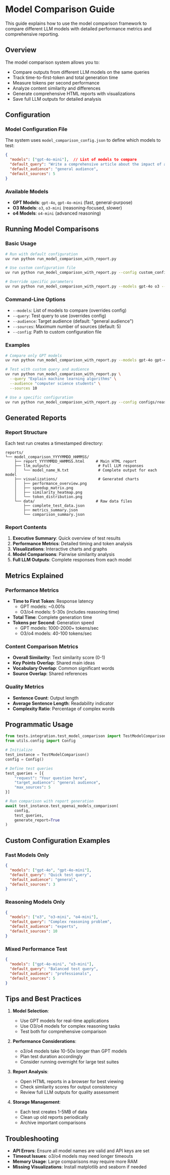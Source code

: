 # Model Comparison Guide

This guide explains how to use the model comparison framework to compare different LLM models with detailed performance metrics and comprehensive reporting.

## Overview

The model comparison system allows you to:
- Compare outputs from different LLM models on the same queries
- Track time-to-first-token and total generation time
- Measure tokens per second performance
- Analyze content similarity and differences
- Generate comprehensive HTML reports with visualizations
- Save full LLM outputs for detailed analysis

## Configuration

### Model Configuration File

The system uses `model_comparison_config.json` to define which models to test:

```json
{
  "models": ["gpt-4o-mini"],  // List of models to compare
  "default_query": "Write a comprehensive article about the impact of artificial intelligence on modern healthcare",
  "default_audience": "general audience",
  "default_sources": 5
}
```

### Available Models

- **GPT Models**: `gpt-4o`, `gpt-4o-mini` (fast, general-purpose)
- **O3 Models**: `o3`, `o3-mini` (reasoning-focused, slower)
- **o4 Models**: `o4-mini` (advanced reasoning)

## Running Model Comparisons

### Basic Usage

```bash
# Run with default configuration
uv run python run_model_comparison_with_report.py

# Use custom configuration file
uv run python run_model_comparison_with_report.py --config custom_config.json

# Override specific parameters
uv run python run_model_comparison_with_report.py --models gpt-4o o3 --query "Explain quantum computing"
```

### Command-Line Options

- `--models`: List of models to compare (overrides config)
- `--query`: Test query to use (overrides config)
- `--audience`: Target audience (default: "general audience")
- `--sources`: Maximum number of sources (default: 5)
- `--config`: Path to custom configuration file

### Examples

```bash
# Compare only GPT models
uv run python run_model_comparison_with_report.py --models gpt-4o gpt-4o-mini

# Test with custom query and audience
uv run python run_model_comparison_with_report.py \
  --query "Explain machine learning algorithms" \
  --audience "computer science students" \
  --sources 10

# Use a specific configuration
uv run python run_model_comparison_with_report.py --config configs/reasoning_models.json
```

## Generated Reports

### Report Structure

Each test run creates a timestamped directory:

```
reports/
└── model_comparison_YYYYMMDD_HHMMSS/
    ├── report_YYYYMMDD_HHMMSS.html     # Main HTML report
    ├── llm_outputs/                     # Full LLM responses
    │   └── model_name_N.txt             # Complete output for each model
    ├── visualizations/                  # Generated charts
    │   ├── performance_overview.png
    │   ├── speedup_matrix.png
    │   ├── similarity_heatmap.png
    │   └── token_distribution.png
    └── data/                           # Raw data files
        ├── complete_test_data.json
        ├── metrics_summary.json
        └── comparison_summary.json
```

### Report Contents

1. **Executive Summary**: Quick overview of test results
2. **Performance Metrics**: Detailed timing and token analysis
3. **Visualizations**: Interactive charts and graphs
4. **Model Comparisons**: Pairwise similarity analysis
5. **Full LLM Outputs**: Complete responses from each model

## Metrics Explained

### Performance Metrics
- **Time to First Token**: Response latency
  - GPT models: ~0.001s
  - O3/o4 models: 5-30s (includes reasoning time)
- **Total Time**: Complete generation time
- **Tokens per Second**: Generation speed
  - GPT models: 1000-2000+ tokens/sec
  - O3/o4 models: 40-100 tokens/sec

### Content Comparison Metrics
- **Overall Similarity**: Text similarity score (0-1)
- **Key Points Overlap**: Shared main ideas
- **Vocabulary Overlap**: Common significant words
- **Source Overlap**: Shared references

### Quality Metrics
- **Sentence Count**: Output length
- **Average Sentence Length**: Readability indicator
- **Complexity Ratio**: Percentage of complex words

## Programmatic Usage

```python
from tests.integration.test_model_comparison import TestModelComparison
from utils.config import Config

# Initialize
test_instance = TestModelComparison()
config = Config()

# Define test queries
test_queries = [{
    "request": "Your question here",
    "target_audience": "general audience",
    "max_sources": 5
}]

# Run comparison with report generation
await test_instance.test_openai_models_comparison(
    config, 
    test_queries, 
    generate_report=True
)
```

## Custom Configuration Examples

### Fast Models Only
```json
{
  "models": ["gpt-4o", "gpt-4o-mini"],
  "default_query": "Quick test query",
  "default_audience": "general",
  "default_sources": 3
}
```

### Reasoning Models Only
```json
{
  "models": ["o3", "o3-mini", "o4-mini"],
  "default_query": "Complex reasoning problem",
  "default_audience": "experts",
  "default_sources": 10
}
```

### Mixed Performance Test
```json
{
  "models": ["gpt-4o-mini", "o3-mini"],
  "default_query": "Balanced test query",
  "default_audience": "professionals",
  "default_sources": 5
}
```

## Tips and Best Practices

1. **Model Selection**:
   - Use GPT models for real-time applications
   - Use O3/o4 models for complex reasoning tasks
   - Test both for comprehensive comparison

2. **Performance Considerations**:
   - o3/o4 models take 10-50x longer than GPT models
   - Plan test duration accordingly
   - Consider running overnight for large test suites

3. **Report Analysis**:
   - Open HTML reports in a browser for best viewing
   - Check similarity scores for output consistency
   - Review full LLM outputs for quality assessment

4. **Storage Management**:
   - Each test creates 1-5MB of data
   - Clean up old reports periodically
   - Archive important comparisons

## Troubleshooting

- **API Errors**: Ensure all model names are valid and API keys are set
- **Timeout Issues**: o3/o4 models may need longer timeouts
- **Memory Usage**: Large comparisons may require more RAM
- **Missing Visualizations**: Install matplotlib and seaborn if needed